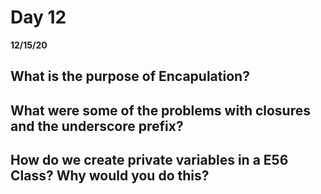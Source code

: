 # Day 12
__12/15/20__

## What is the purpose of Encapulation?

## What were some of the problems with closures and the underscore prefix?

## How do we create private variables in a E56 Class? Why would you do this?
